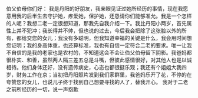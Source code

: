 
伯父伯母你们好：
我是丹阳的好朋友，我亲眼见证过她所经历的事情，现在我愿意用我的后半生去守护她，疼爱她，保护她，还恳请你们能够准允。我是一个怎样的人呢？我想二老一定很想知道，那我先自我介绍一下。我比丹阳小两岁，首先属性上并不犯冲；我长得并不帅，但也说的过去，今后我会把除了这张脸以外的所有，都给交您的女儿；我没有多聪明，但我知道幸福的关键是什么，我会用时间想您证明；我的身高体重，也还算标准，我也有自信一定符合二老的要求。唯一让我不自信的是我的老家也是农村的，不知道这会不会让伯父伯母留下阴影。我爸妈都很朴实、和善，虽然两人隔三差五总是斗嘴，但彼此感情很好，对其他人也是以诚相待。他们身体还好，没有遗传病史，心态也都很挺乐观；我还有个姐姐大我四岁，财务工作在京；当初把丹阳照片发到我们家群里，我爸妈乐开了花，不停的在夸赞您的女儿，也说儿子终于找到自己想要寻找的人了，替我开心。
我对于二老之前所经历的一切，说一声抱歉
